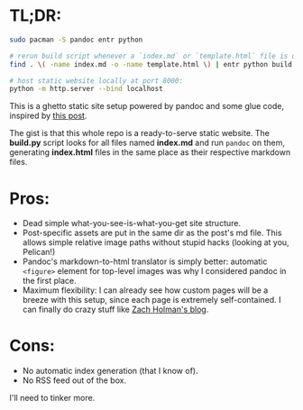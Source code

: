 # TL;DR:

```sh
sudo pacman -S pandoc entr python

# rerun build script whenever a `index.md` or `template.html` file is updated:
find . \( -name index.md -o -name template.html \) | entr python build.py

# host static website locally at port 8000:
python -m http.server --bind localhost
```

This is a ghetto static site setup powered by pandoc and some glue code,
inspired by [this post][1].

The gist is that this whole repo is a ready-to-serve static website.
The **build.py** script looks for all files named **index.md** and run
`pandoc` on them, generating **index.html** files in the same place as their
respective markdown files.

# Pros:

- Dead simple what-you-see-is-what-you-get site structure.
- Post-specific assets are put in the same dir as the post's md file. This
  allows simple relative image paths without stupid hacks (looking at you,
  Pelican!)
- Pandoc's markdown-to-html translator is simply better: automatic `<figure>`
  element for top-level images was why I considered pandoc in the first place.
- Maximum flexibility: I can already see how custom pages will be a breeze with
  this setup, since each page is extremely self-contained. I can finally do
  crazy stuff like [Zach Holman's blog][2].

# Cons:

- No automatic index generation (that I know of).
- No RSS feed out of the box.

I'll need to tinker more.

[1]: https://skilstak.io/building-an-ssg-with-pandoc-and-bash/
[2]: https://zachholman.com/talk/utc-is-enough-for-everyone-right
